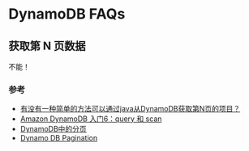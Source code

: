 # DynamoDB FAQs

## 获取第 N 页数据

不能！

### 参考
- [有没有一种简单的方法可以通过java从DynamoDB获取第N页的项目？](https://codeday.me/bug/20190206/629778.html)
- [Amazon DynamoDB 入门6：query 和 scan](https://segmentfault.com/a/1190000008232386#articleHeader4)
- [DynamoDB中的分页](https://xbuba.com/questions/14396346)
- [Dynamo DB Pagination](https://www.talentica.com/blogs/dynamo-db-pagination/)
